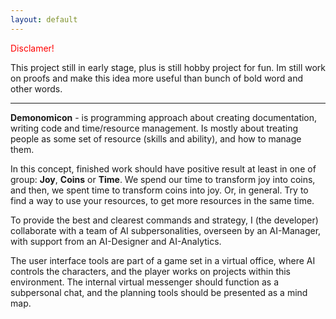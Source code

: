 ```yaml
---
layout: default
---
```


<span style="color: red">Disclamer!</span>
<p>
This project still in early stage, plus is still hobby project for fun.
Im still work on proofs and make this idea more useful than bunch of bold word and other words.
<hr/>
</p>

**Demonomicon** - is programming approach about creating documentation, writing code and time/resource management.
Is mostly about treating people as some set of resource (skills and ability), and how to manage them.

In this concept, finished work should have positive result at least in one of group: **Joy**, **Coins** or **Time**.
We spend our time to transform joy into coins,
and then, we spent time to transform coins into joy.
Or, in general. Try to find a way to use your resources, to get more resources in the same time.

To provide the best and clearest commands and strategy, I (the developer) collaborate with a team of AI subpersonalities, overseen by an AI-Manager, with support from an AI-Designer and AI-Analytics.

The user interface tools are part of a game set in a virtual office, where AI controls the characters, and the player works on projects within this environment. The internal virtual messenger should function as a subpersonal chat, and the planning tools should be presented as a mind map.

